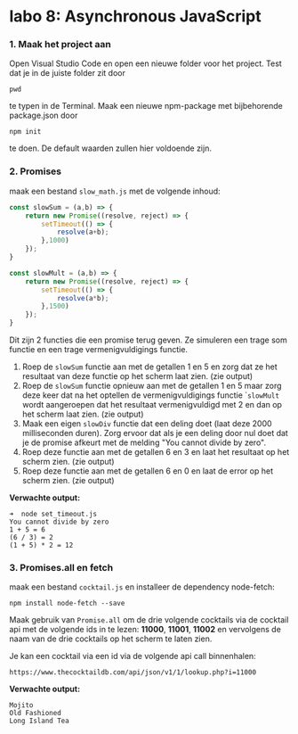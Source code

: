 # labo 8: Asynchronous JavaScript

### 1. Maak het project aan

Open Visual Studio Code en open een nieuwe folder voor het project. Test dat je in de juiste folder zit door 

```text
pwd
```

te typen in de Terminal. Maak een nieuwe npm-package met bijbehorende package.json door 

```text
npm init
```

te doen. De default waarden zullen hier voldoende zijn.

### **2. Promises**

maak een bestand `slow_math.js` met de volgende inhoud:

```javascript
const slowSum = (a,b) => {
    return new Promise((resolve, reject) => {
        setTimeout(() => {
            resolve(a+b);
        },1000)
    });
}

const slowMult = (a,b) => {
    return new Promise((resolve, reject) => {
        setTimeout(() => {
            resolve(a*b);
        },1500)
    });
}
```

Dit zijn 2 functies die een promise terug geven. Ze simuleren een trage som functie en een trage vermenigvuldigings functie. 

1. Roep de `slowSum` functie aan met de getallen 1 en 5 en zorg dat ze het resultaat van deze functie op het scherm laat zien. \(zie output\)
2. Roep de `slowSum` functie opnieuw aan met de getallen 1 en 5 maar zorg deze keer dat na het optellen de vermenigvuldigings functie \``slowMult` wordt aangeroepen dat het resultaat vermenigvuldigd met 2 en dan op het scherm laat zien. \(zie output\)
3. Maak een eigen `slowDiv` functie dat een deling doet \(laat deze 2000 milliseconden duren\). Zorg ervoor dat als je een deling door nul doet dat je de promise afkeurt met de melding "You cannot divide by zero". 
4. Roep deze functie aan met de getallen 6 en 3 en laat het resultaat op het scherm zien. \(zie output\)
5. Roep deze functie aan met de getallen 6 en 0 en laat de error op het scherm zien. \(zie output\)

**Verwachte output:**

```text
➜  node set_timeout.js
You cannot divide by zero
1 + 5 = 6
(6 / 3) = 2
(1 + 5) * 2 = 12
```

### **3. Promises.all en fetch**

maak een bestand `cocktail.js` en installeer de dependency node-fetch:

```text
npm install node-fetch --save
```

Maak gebruik van `Promise.all` om de drie volgende cocktails via de cocktail api met de volgende ids in te lezen: **11000**, **11001**, **11002** en vervolgens de naam van de drie cocktails op het scherm te laten zien. 

Je kan een cocktail via een id via de volgende api call binnenhalen:

```text
https://www.thecocktaildb.com/api/json/v1/1/lookup.php?i=11000
```

**Verwachte output:**

```text
Mojito
Old Fashioned
Long Island Tea
```

